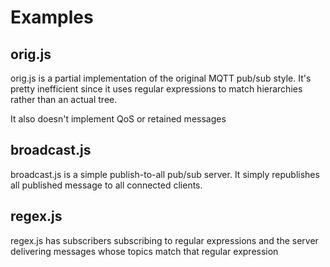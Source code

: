 Examples
========

orig.js
-------

orig.js is a partial implementation of the original MQTT pub/sub style.
It's pretty inefficient since it uses regular expressions to match
hierarchies rather than an actual tree.

It also doesn't implement QoS or retained messages

broadcast.js
------------

broadcast.js is a simple publish-to-all pub/sub server.
It simply republishes all published message to all connected
clients.

regex.js
--------

regex.js has subscribers subscribing to regular expressions
and the server delivering messages whose topics match that
regular expression

